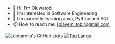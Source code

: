 - 👋 Hi, I’m Oluwatobi
- 👀 I’m interested in Software Engineering
- 🌱 I’m currently learning Java, Python and SQL
- 📫 How to reach me: jolayemi.tobi@gmail.com

<!---
Leonardra/Leonardra is a ✨ special ✨ repository because its `README.md` (this file) appears on your GitHub profile.
You can click the Preview link to take a look at your changes.
--->
![Leonardra's GitHub stats](https://github-readme-stats.vercel.app/api?username=Leonardra&count_private=true)
[![Top Langs](https://github-readme-stats.vercel.app/api/top-langs/?username=Leonardra&layout=compact)](https://github.com/Leonardra/github-readme-stats)
